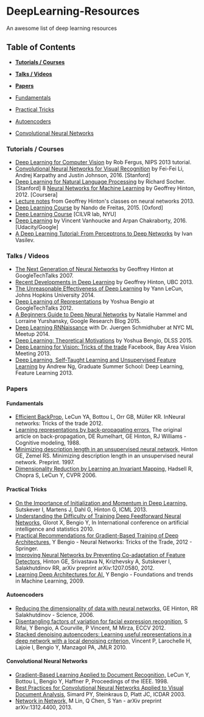 # DeepLearning-Resources
An awesome list of deep learning resources

## Table of Contents
* **[Tutorials / Courses](#tutorials-courses)** 

* **[Talks / Videos](#talks-videos)** 

* **[Papers](#papers)**

 * [Fundamentals](#fundamentals)
 * [Practical Tricks](#practical-tricks)
 * [Autoencoders](#autoencoders)
 * [Convolutional Neural Networks](#convolutional-neural-networks)

### Tutorials / Courses

* [Deep Learning for Computer Vision](https://www.youtube.com/watch?v=qgx57X0fBdA)  by Rob Fergus, NIPS 2013 tutorial.
* [Convolutional Neural Networks for Visual Recognition](http://vision.stanford.edu/teaching/cs231n/syllabus.html) by Fei-Fei Li, Andrej Karpathy and Justin Johnson, 2016. [Stanford]
* [Deep Learning for Natural Language Processing](http://cs224d.stanford.edu/) by Richard Socher. [Stanford]
8 [Neural Networks for Machine Learning](https://www.coursera.org/course/neuralnets) by Geoffrey Hinton, 2012. [Coursera]
* [Lecture notes](http://www.cs.toronto.edu/~hinton/csc2535/lectures.html) from Geoffrey Hinton's classes on neural networks 2013.
* [Deep Learning Course](http://www.computervisiontalks.com/tag/deep-learning-course/) by Nando de Freitas, 2015. [Oxford]
* [Deep Learning Course](http://cilvr.cs.nyu.edu/doku.php?id=deeplearning:slides:start) [CILVR lab, NYU]
* [Deep Learning](https://www.udacity.com/course/deep-learning--ud730) by Vincent Vanhoucke and Arpan Chakraborty, 2016. [Udacity/Google]
* [A Deep Learning Tutorial: From Perceptrons to Deep Networks](http://www.toptal.com/machine-learning/an-introduction-to-deep-learning-from-perceptrons-to-deep-networks) by Ivan Vasilev.


###  Talks / Videos

* [The Next Generation of Neural Networks](https://www.youtube.com/watch?v=AyzOUbkUf3M) by Geoffrey Hinton at GoogleTechTalks 2007.
* [Recent Developments in Deep Learning](https://www.youtube.com/watch?v=vShMxxqtDDs) by Geoffrey Hinton, UBC 2013.
* [The Unreasonable Effectiveness of Deep Learning](https://www.youtube.com/watch?v=sc-KbuZqGkI) by Yann LeCun, Johns Hopkins University 2014.
* [Deep Learning of Representations](https://www.youtube.com/watch?v=4xsVFLnHC_0) by Yoshua Bengio at GoogleTechTalks 2012.
* [A Beginners Guide to Deep Neural Networks](http://googleresearch.blogspot.com/2015/09/a-beginners-guide-to-deep-neural.html) by Natalie Hammel and Lorraine Yurshansky, Google Research Blog 2015.
* [Deep Learning RNNaissance](https://www.youtube.com/watch?v=6bOMf9zr7N8) with Dr. Juergen Schmidhuber at NYC ML Meetup 2014.
* [Deep Learning: Theoretical Motivations](http://videolectures.net/deeplearning2015_bengio_theoretical_motivations/) by Yoshua Bengio, DLSS 2015.
* [Deep Learning for Vision: Tricks of the trade](https://www.youtube.com/watch?v=clgMTk5V2Sk) Facebook, Bay Area Vision Meeting 2013.
* [Deep Learning, Self-Taught Learning and Unsupervised Feature Learning](https://www.youtube.com/watch?v=n1ViNeWhC24) by Andrew Ng, Graduate Summer School: Deep Learning, Feature Learning 2013.


###  Papers

####  Fundamentals

* [Efficient BackProp,](http://yann.lecun.com/exdb/publis/pdf/lecun-98b.pdf) LeCun YA, Bottou L, Orr GB, Müller KR. InNeural networks: Tricks of the trade 2012.
* [Learning representations by back-propagating errors,](http://www.iro.umontreal.ca/~pift6266/A06/refs/backprop_old.pdf) The original article on back-propagation, DE Rumelhart, GE Hinton, RJ Williams - Cognitive modeling, 1988.
* [Minimizing description length in an unsupervised neural network,](http://www.cs.toronto.edu/~hinton/absps/mdlnn.pdf) Hinton GE, Zemel RS. Minimizing description length in an unsupervised neural network. Preprint. 1997.
* [Dimensionality Reduction by Learning an Invariant Mapping,](http://yann.lecun.com/exdb/publis/pdf/hadsell-chopra-lecun-06.pdf) Hadsell R, Chopra S, LeCun Y, CVPR 2006.


####  Practical Tricks

* [On the Importance of Initialization and Momentum in Deep Learning,](http://www.cs.utoronto.ca/~ilya/pubs/2013/1051_2.pdf) Sutskever I, Martens J, Dahl G, Hinton G, ICML 2013.
* [Understanding the Difficulty of Training Deep Feedforward Neural Networks,](http://jmlr.org/proceedings/papers/v9/glorot10a/glorot10a.pdf) Glorot X, Bengio Y, In International conference on artificial intelligence and statistics 2010.
* [Practical Recommendations for Gradient-Based Training of Deep Architectures,](http://arxiv.org/abs/1206.5533) Y Bengio - Neural Networks: Tricks of the Trade, 2012 - Springer.
* [Improving Neural Networks by Preventing Co-adaptation of Feature Detectors,](http://arxiv.org/pdf/1207.0580v1) Hinton GE, Srivastava N, Krizhevsky A, Sutskever I, Salakhutdinov RR, arXiv preprint arXiv:1207.0580, 2012.
* [Learning Deep Architectures for AI,](https://www.iro.umontreal.ca/~lisa/pointeurs/TR1312.pdf) Y Bengio - Foundations and trends in Machine Learning, 2009.


####  Autoencoders

* [Reducing the dimensionality of data with neural networks,](https://www.cs.toronto.edu/~hinton/science.pdf) GE Hinton, RR Salakhutdinov - Science, 2006.
* [Disentangling factors of variation for facial expression recognition,](http://www-etud.iro.umontreal.ca/%7Erifaisal/material/rifai_eccv_2012.pdf) S Rifai, Y Bengio, A Courville, P Vincent, M Mirza, ECCV 2012.
* [Stacked denoising autoencoders: Learning useful representations in a deep network with a local denoising criterion,](http://jmlr.csail.mit.edu/papers/volume11/vincent10a/vincent10a.pdf) Vincent P, Larochelle H, Lajoie I, Bengio Y, Manzagol PA, JMLR 2010.

####  Convolutional Neural Networks

* [Gradient-Based Learning Applied to Document Recognition,](http://yann.lecun.com/exdb/publis/pdf/lecun-01a.pdf) LeCun Y, Bottou L, Bengio Y, Haffner P, Proceedings of the IEEE. 1998.
* [Best Practices for Convolutional Neural Networks Applied to Visual Document Analysis,](http://131.107.65.14/pubs/68920/icdar03.pdf) Simard PY, Steinkraus D, Platt JC, ICDAR 2003.
* [Network in Network,](http://arxiv.org/abs/1312.4400) M Lin, Q Chen, S Yan - arXiv preprint arXiv:1312.4400, 2013.